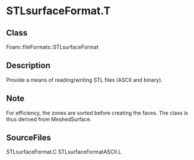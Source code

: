 # STLsurfaceFormat.T 
## Class
Foam::fileFormats::STLsurfaceFormat

## Description
Provide a means of reading/writing STL files (ASCII and binary).

## Note
For efficiency, the zones are sorted before creating the faces.
The class is thus derived from MeshedSurface.

## SourceFiles
STLsurfaceFormat.C
STLsurfaceFormatASCII.L

